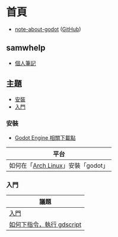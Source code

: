 
# 首頁

* [note-about-godot](https://samwhelp.github.io/note-about-godot/) ([GitHub](https://github.com/samwhelp/note-about-godot))


## samwhelp

* [個人筆記](https://samwhelp.github.io/book/)


## 主題

* [安裝](#安裝)
* [入門](#入門)


### 安裝

* [Godot Engine 相關下載點](https://samwhelp.github.io/note-about-godot/read/install/download.html)

| 平台 |
| --- |
| 如何在「[Arch Linux](https://samwhelp.github.io/note-about-godot/read/install/arch.html)」安裝「godot」|


### 入門

| 議題 |
| --- |
| [入門](https://samwhelp.github.io/note-about-godot/read/start.html) |
| [如何下指令，執行 gdscript](https://samwhelp.github.io/note-about-godot/read/start/run_script.html) |
